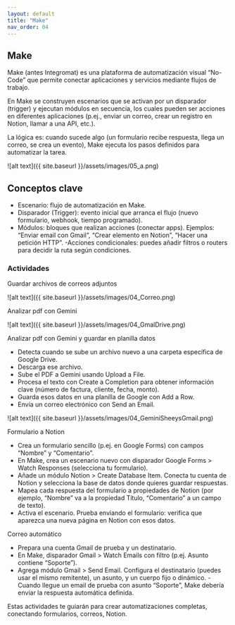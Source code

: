 ```yaml
---
layout: default
title: "Make"
nav_order: 04
---
```


## Make

Make (antes Integromat) es una plataforma de automatización visual “No-Code” que permite conectar aplicaciones y servicios mediante flujos de trabajo. 

En Make se construyen escenarios que se activan por un disparador (trigger) y ejecutan módulos en secuencia, los cuales pueden ser acciones en diferentes aplicaciones (p.ej., enviar un correo, crear un registro en Notion, llamar a una API, etc.).

La lógica es: cuando sucede algo (un formulario recibe respuesta, llega un correo, se crea un evento), Make ejecuta los pasos definidos para automatizar la tarea.

![alt text]({{ site.baseurl }}/assets/images/05_a.png)

## Conceptos clave

- Escenario: flujo de automatización en Make.
- Disparador (Trigger): evento inicial que arranca el flujo (nuevo formulario, webhook, tiempo programado).
- Módulos: bloques que realizan acciones (conectar apps). Ejemplos: “Enviar email con Gmail”, “Crear elemento en Notion”, “Hacer una petición HTTP”.
-Acciones condicionales: puedes añadir filtros o routers para decidir la ruta según condiciones.

### Actividades

Guardar archivos de correos adjuntos

![alt text]({{ site.baseurl }}/assets/images/04_Correo.png)

Analizar pdf con Gemini

![alt text]({{ site.baseurl }}/assets/images/04_GmalDrive.png)

Analizar pdf con Gemini y guardar en planilla datos

- Detecta cuando se sube un archivo nuevo a una carpeta específica de Google Drive.
- Descarga ese archivo.
- Sube el PDF a Gemini usando Upload a File.
- Procesa el texto con Create a Completion para obtener información clave (número de factura, cliente, fecha, monto).
- Guarda esos datos en una planilla de Google con Add a Row.
- Envía un correo electrónico con Send an Email.

![alt text]({{ site.baseurl }}/assets/images/04_GeminiSheeysGmail.png)

Formulario a Notion

- Crea un formulario sencillo (p.ej. en Google Forms) con campos “Nombre” y “Comentario”.
- En Make, crea un escenario nuevo con disparador Google Forms > Watch Responses (selecciona tu formulario).
- Añade un módulo Notion > Create Database Item. Conecta tu cuenta de Notion y selecciona la base de datos donde quieres guardar respuestas.
- Mapea cada respuesta del formulario a propiedades de Notion (por ejemplo, “Nombre” va a la propiedad Título, “Comentario” a un campo de texto).
- Activa el escenario. Prueba enviando el formulario: verifica que aparezca una nueva página en Notion con esos datos.

Correo automático

- Prepara una cuenta Gmail de prueba y un destinatario.
- En Make, disparador Gmail > Watch Emails con filtro (p.ej. Asunto contiene “Soporte”).
- Agrega módulo Gmail > Send Email. Configura el destinatario (puedes usar el mismo remitente), un asunto, y un cuerpo fijo o dinámico.
-Cuando llegue un email de prueba con asunto “Soporte”, Make debería enviar la respuesta automática definida.

Estas actividades te guiarán para crear automatizaciones completas, conectando formularios, correos, Notion.